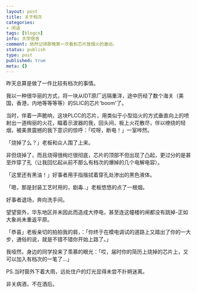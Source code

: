 ```yaml
---
layout: post
title: 关于档次
categories:
- 闲话
tags: [blogcn]
info: 大学宿舍
comment: 依然记得那晚第一次看到芯片放烟火的激动。
status: publish
type: post
published: true
meta: {}
---
```

昨天总算是做了一件比较有档次的事情。

我以一种很华丽的方式，将一块从IDT原厂远隔重洋，途中历经了数个海关（美国，香港，内地等等等等）的SLIC的芯片'boom'了。

当时，伴着一声脆响，这块PLCC的芯片，用类似于小型焰火的方式垂直向上的喷射出一道绚丽的火花，瞄着示波器的我，回头间，板上火花散尽，伴以缭绕的轻烟，被美景震撼的我下意识的惊呼：「哎呀，断电！」一室哗然。

「烧掉了么？」老板和众人围了上来。

非但烧掉了，而且烧得很绚烂很彻底，芯片的顶部不但出现了凸起，更过分的是甚至炸穿了孔（让我回忆起从前不那么有档次的爆掉的几个电解电容）。

「这里还有黑油！」好事者用手指揩拭着穿孔处渗出的黑色液体。

「嗯，那是封装工艺时用的，剧毒..」老板悠悠的点了一根烟。

好事者退场，奔向洗手间。

望望窗外，华东地区并未因此而造成大停电，甚至连这幢楼的闸都没有跳掉-正如大象尚未重返平原。

「恭喜」老板亲切的拍拍我的肩，：「你终于在模电调试的道路上又踏出了你的一大步，通俗的说，就是不错不错你开始上路了。」

我哑然，身边的同学投来了羡慕的眼光：「哎，届时你的简历上烧掉的芯片上，又可以加入有档次的一笔了...」

PS.当时窗外下着大雨，远处住户的灯光显得未尝不扑朔迷离。

非关病酒，不在酒后。
